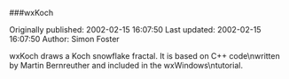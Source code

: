 ###wxKoch

Originally published: 2002-02-15 16:07:50
Last updated: 2002-02-15 16:07:50
Author: Simon Foster

wxKoch draws a Koch snowflake fractal.  It is based on C++ code\nwritten by Martin Bernreuther and included in the wxWindows\ntutorial.